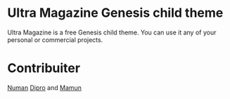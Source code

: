 # Ultra Magazine Genesis child theme


 Ultra Magazine is a free Genesis child theme. You can use it any of your personal or commercial projects.

# Contribuiter 
[Numan](https://github.com/numan-hussain) [Dipro](https://github.com/DiproDebnath) and [Mamun](https://github.com/mamunhshimul) 
